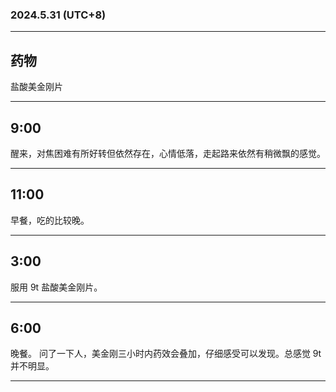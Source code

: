 ### 2024.5.31 (UTC+8)

---

## 药物

盐酸美金刚片

---

## 9:00

醒来，对焦困难有所好转但依然存在，心情低落，走起路来依然有稍微飘的感觉。

---

## 11:00

早餐，吃的比较晚。

---

## 3:00

服用 9t 盐酸美金刚片。

---

## 6:00

晚餐。
问了一下人，美金刚三小时内药效会叠加，仔细感受可以发现。总感觉 9t 并不明显。

---